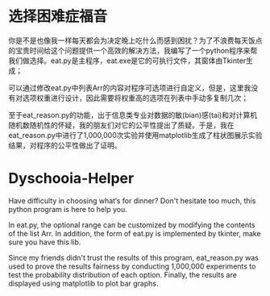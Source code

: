 # 选择困难症福音

你是不是也像我一样每天都会为决定晚上吃什么而感到困扰？为了不浪费每天饭点的宝贵时间给这个问题提供一个高效的解决方法，我编写了一个python程序来帮我们做选择。eat.py是主程序，eat.exe是它的可执行文件，其窗体由Tkinter生成；

可以通过修改eat.py中列表Arr的内容对程序可选项进行自定义，但是，这里我没有对选项权重进行设计，因此需要将权重高的选项在列表中手动多复制几次；

至于eat_reason.py的功能，出于信息类专业对数据的敏(bian)感(tai)和对计算机随机数随机性的怀疑，我的朋友们对它的公平性提出了质疑。于是，我在eat_reason.py中进行了1,000,000次实验并使用matplotlib生成了柱状图展示实验结果，对程序的公平性做出了证明。

# Dyschooia-Helper

Have difficulty in choosing what‘s for dinner? Don't hesitate too much, this python program is here to help you.

In eat.py, the optional range can be customized by modifying the contents of the list Arr. In addition, the form of eat.py is implemented by tkinter, make sure you have this lib.

Since my friends didn't trust the results of this program, eat_reason.py was used to prove the results fairness by conducting 1,000,000 experiments to test the probability distribution of each option. Finally, the results are displayed using matplotlib to plot bar graphs.
